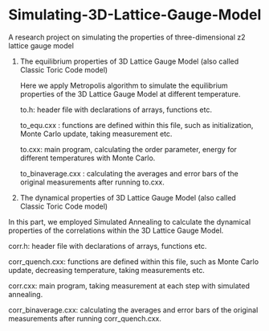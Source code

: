 # Simulating-3D-Lattice-Gauge-Model
A research project on simulating the properties of three-dimensional z2 lattice gauge model
1) The equilibrium properties of 3D Lattice Gauge Model (also called Classic Toric Code model)

   Here we apply Metropolis algorithm to simulate the equilibrium properties of the 3D Lattice Gauge Model at different temperature. 
   
   to.h: header file with declarations of arrays, functions etc.
   
   to_equ.cxx : functions are defined within this file, such as initialization, Monte Carlo update, taking measurement etc.
   
   to.cxx: main program, calculating the order parameter, energy for different temperatures with Monte Carlo.
   
   to_binaverage.cxx : calculating the averages and error bars of the original measurements after running to.cxx.
  
 2) The dynamical properties of 3D Lattice Gauge Model (also called Classic Toric Code model)
 
   In this part, we employed Simulated Annealing to calculate the dynamical properties of the correlations within the 3D Lattice Gauge     Model.
   
   corr.h: header file with declarations of arrays, functions etc.
   
   corr_quench.cxx: functions are defined within this file, such as Monte Carlo update, decreasing temperature, taking measurements etc.
   
   corr.cxx: main program, taking measurement at each step with simulated annealing.
   
   corr_binaverage.cxx: calculating the averages and error bars of the original measurements after running corr_quench.cxx.
